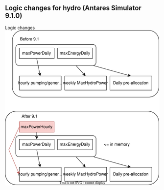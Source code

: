 ## Logic changes for hydro (Antares Simulator 9.1.0)

Logic changes ![Logic changes](logic-hydro-maxP.svg "Logic changes")